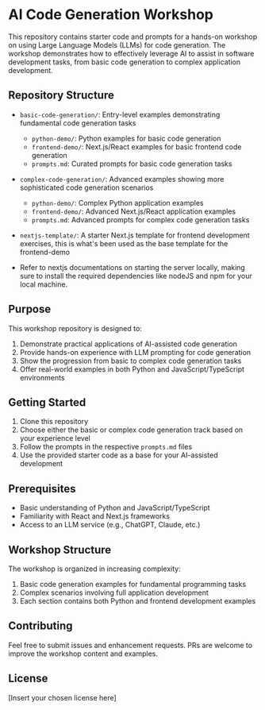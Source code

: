 # AI Code Generation Workshop

This repository contains starter code and prompts for a hands-on workshop on using Large Language Models (LLMs) for code generation. The workshop demonstrates how to effectively leverage AI to assist in software development tasks, from basic code generation to complex application development.

## Repository Structure

- `basic-code-generation/`: Entry-level examples demonstrating fundamental code generation tasks

  - `python-demo/`: Python examples for basic code generation
  - `frontend-demo/`: Next.js/React examples for basic frontend code generation
  - `prompts.md`: Curated prompts for basic code generation tasks

- `complex-code-generation/`: Advanced examples showing more sophisticated code generation scenarios

  - `python-demo/`: Complex Python application examples
  - `frontend-demo/`: Advanced Next.js/React application examples
  - `prompts.md`: Advanced prompts for complex code generation tasks

- `nextjs-template/`: A starter Next.js template for frontend development exercises, this is what's been used as the base template for the frontend-demo
- Refer to nextjs documentations on starting the server locally, making sure to install the required dependencies like nodeJS and npm for your local machine. 

## Purpose

This workshop repository is designed to:

1. Demonstrate practical applications of AI-assisted code generation
2. Provide hands-on experience with LLM prompting for code generation
3. Show the progression from basic to complex code generation tasks
4. Offer real-world examples in both Python and JavaScript/TypeScript environments

## Getting Started

1. Clone this repository
2. Choose either the basic or complex code generation track based on your experience level
3. Follow the prompts in the respective `prompts.md` files
4. Use the provided starter code as a base for your AI-assisted development

## Prerequisites

- Basic understanding of Python and JavaScript/TypeScript
- Familiarity with React and Next.js frameworks
- Access to an LLM service (e.g., ChatGPT, Claude, etc.)

## Workshop Structure

The workshop is organized in increasing complexity:

1. Basic code generation examples for fundamental programming tasks
2. Complex scenarios involving full application development
3. Each section contains both Python and frontend development examples

## Contributing

Feel free to submit issues and enhancement requests. PRs are welcome to improve the workshop content and examples.

## License

[Insert your chosen license here]
